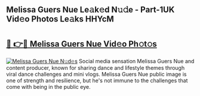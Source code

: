 ## Melissa Guers Nue Le𝚊k𝚎d N𝚞𝚍e - Part-1UK Vid𝚎o Photos Le𝚊ks HHYcM

# <h2><a href="http://fb9awnc.evod.top/?m=Melissa+Guers+Nue">🔗 👉🔴 Melissa Guers Nue Vid𝚎o Ph𝚘t𝚘s</a></h2>

[![Melissa Guers Nue N𝚞d𝚎s](https://i.imgur.com/8V9OHl7.gif)](http://fb9awnc.evod.top/?m=Melissa+Guers+Nue)
Social media sensation Melissa Guers Nue and content producer, known for sharing dance and lifestyle themes through viral dance challenges and mini vlogs. Melissa Guers Nue public image is one of strength and resilience, but he's not immune to the challenges that come with being in the public eye. 
